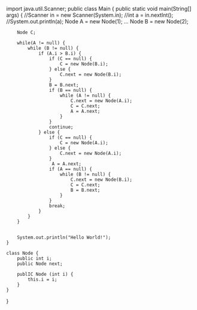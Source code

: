 import java.util.Scanner;
public class Main {
    public static void main(String[] args) {
        //Scanner in = new Scanner(System.in);
        //int a = in.nextInt();
        //System.out.println(a);
        Node A = new Node(1);
        ...
        Node B = new Node(2);
        
        Node C;
        
        while(A != null) {
            while (B != null) {
                if (A.i > B.i) {
                    if (C == null) {
                        C = new Node(B.i);
                    } else {
                        C.next = new Node(B.i);
                    }
                    B = B.next;
                    if (B == null) {
                        while (A != null) {
                            C.next = new Node(A.i);
                            C = C.next;
                            A = A.next;
                        }
                    }
                    continue;
                } else {
                    if (C == null) {
                        C = new Node(A.i);
                    } else {
                        C.next = new Node(A.i);
                    }
                     A = A.next;
                    if (A == null) {
                        while (B != null) {
                            C.next = new Node(B.i);
                            C = C.next;
                            B = B.next;
                        }
                    }
                    break;
                }
            }
        }
        
        
        System.out.println("Hello World!");
    }
    
    class Node {
        public int i;
        public Node next;
        
        publIC Node (int i) {
            this.i = i;
        }
    }
}